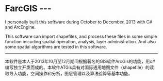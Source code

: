 # FarcGIS ---


I personally built this software during October to December, 2013 with C# and ArcEngine. 

This software can import shapefiles, and process these files in some simple function inlcuding spatial operation, analysis, layer administration. And also some spatial algorithms are tested in this software. 

---

本软件是本人于2013年10月至12月期间根据著名的GIS软件ArcGis的功能，用c#编写独立开发而成的。本软件ATGis具有对国际通用地图文件（shapefile）的读取导入功能，空间操作和分析，图层管理以及算法验算等基本功能。

